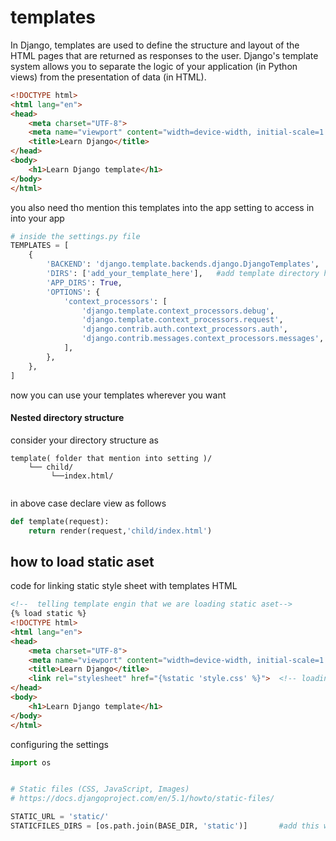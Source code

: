 # templates
In Django, templates are used to define the structure and layout of the HTML pages that are returned as responses to the user. Django's template system allows you to separate the logic of your application (in Python views) from the presentation of data (in HTML).
```html
<!DOCTYPE html>
<html lang="en">
<head>
    <meta charset="UTF-8">
    <meta name="viewport" content="width=device-width, initial-scale=1.0">
    <title>Learn Django</title>
</head>
<body>
    <h1>Learn Django template</h1>
</body>
</html>
```

you also need tho mention this templates into the app setting to access in into your app
```python
# inside the settings.py file
TEMPLATES = [
    {
        'BACKEND': 'django.template.backends.django.DjangoTemplates',
        'DIRS': ['add_your_template_here'],   #add template directory here
        'APP_DIRS': True,
        'OPTIONS': {
            'context_processors': [
                'django.template.context_processors.debug',
                'django.template.context_processors.request',
                'django.contrib.auth.context_processors.auth',
                'django.contrib.messages.context_processors.messages',
            ],
        },
    },
]
```
now you can use your templates wherever you want

#### Nested directory structure
consider your directory structure as 
```
template( folder that mention into setting )/       
    └── child/
         └──index.html/
        
```
in above case declare view as follows
```python
def template(request):
    return render(request,'child/index.html')
```


## how to load static aset

code for linking static style sheet with templates HTML
```html
<!--  telling template engin that we are loading static aset-->
{% load static %} 
<!DOCTYPE html>
<html lang="en">
<head>
    <meta charset="UTF-8">
    <meta name="viewport" content="width=device-width, initial-scale=1.0">
    <title>Learn Django</title>
    <link rel="stylesheet" href="{%static 'style.css' %}">  <!-- loading static aset -->
</head>
<body>
    <h1>Learn Django template</h1>
</body>
</html>
```
configuring the settings
```python
import os


# Static files (CSS, JavaScript, Images)
# https://docs.djangoproject.com/en/5.1/howto/static-files/

STATIC_URL = 'static/'
STATICFILES_DIRS = [os.path.join(BASE_DIR, 'static')]       #add this with static:- folder containing static aset
```